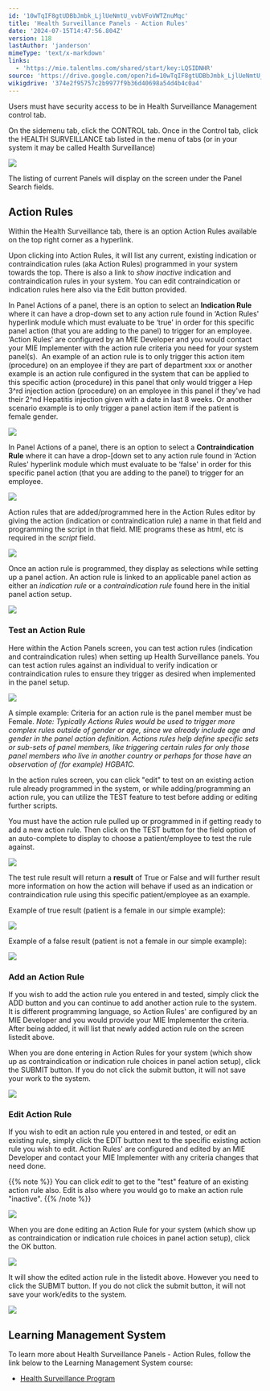 ```yaml
---
id: '10wTqIF8gtUDBbJmbk_LjlUeNmtU_vvbVFoVWTZnuMqc'
title: 'Health Surveillance Panels - Action Rules'
date: '2024-07-15T14:47:56.804Z'
version: 118
lastAuthor: 'janderson'
mimeType: 'text/x-markdown'
links:
  - 'https://mie.talentlms.com/shared/start/key:LQSIDNHR'
source: 'https://drive.google.com/open?id=10wTqIF8gtUDBbJmbk_LjlUeNmtU_vvbVFoVWTZnuMqc'
wikigdrive: '374e2f95757c2b9977f9b36d40698a54d4b4c0a4'
---
```

Users must have security access to be in Health Surveillance Management control tab.

On the sidemenu tab, click the CONTROL tab. Once in the Control tab, click the HEALTH SURVEILLANCE tab listed in the menu of tabs (or in your system it may be called Health Surveillance)

![](../health-surveillance-panels-action-rules.assets/8559017c3985006ba5394aa58ece891b.png)

The listing of current Panels will display on the screen under the Panel Search fields.

## Action Rules

Within the Health Surveillance tab, there is an option Action Rules available on the top right corner as a hyperlink.

Upon clicking into Action Rules, it will list any current, existing indication or contraindication rules (aka Action Rules) programmed in your system towards the top. There is also a link to *show inactive* indication and contraindication rules in your system. You can edit contraindication or indication rules here also via the Edit button provided.

In Panel Actions of a panel, there is an option to select an **Indication Rule** where it can have a drop-down set to any action rule found in ‘Action Rules' hyperlink module which must evaluate to be ‘true' in order for this specific panel action (that you are adding to the panel) to trigger for an employee. ‘Action Rules' are configured by an MIE Developer and you would contact your MIE Implementer with the action rule criteria you need for your system panel(s).  An example of an action rule is to only trigger this action item (procedure) on an employee if they are part of department xxx or another example is an action rule configured in the system that can be applied to this specific action (procedure) in this panel that only would trigger a Hep 3^rd injection action (procedure) on an employee in this panel if they've had their 2^nd Hepatitis injection given with a date in last 8 weeks. Or another scenario example is to only trigger a panel action item if the patient is female gender.

![](../health-surveillance-panels-action-rules.assets/cad621c00165433a3fffca5a29f341b4.png)

In Panel Actions of a panel, there is an option to select a **Contraindication Rule** where it can have a drop-[down set to any action rule found in ‘Action Rules' hyperlink module which must evaluate to be ‘false' in order for this specific panel action (that you are adding to the panel) to trigger for an employee.

![](../health-surveillance-panels-action-rules.assets/7e241ff17ad8c3d4fbdb65cb9902889c.png)

Action rules that are added/programmed here in the Action Rules editor by giving the action (indication or contraindication rule) a name in that field and programming the script in that field. MIE programs these as html, etc is required in the *script* field.

![](../health-surveillance-panels-action-rules.assets/d51b80dd2181f2efb2eea8ecb7b00dcf.png)

Once an action rule is programmed, they display as selections while setting up a panel action. An action rule is linked to an applicable panel action as either an *indication rule* or a *contraindication rule* found here in the initial panel action setup.

![](../health-surveillance-panels-action-rules.assets/e67e010c02012af6a657d2f64d609d30.png)

### Test an Action Rule

Here within the Action Panels screen, you can test action rules (indication and contraindication rules) when setting up Health Surveillance panels. You can test action rules against an individual to verify indication or contraindication rules to ensure they trigger as desired when implemented in the panel setup.

![](../health-surveillance-panels-action-rules.assets/fe5140f16bbc3ee95d9768ce0fc4c6eb.png)

A simple example: Criteria for an action rule is the panel member must be Female. *Note: Typically Actions Rules would be used to trigger more complex rules outside of gender or age, since we already include age and gender in the panel action definition. Actions rules help define specific sets or sub-sets of panel members, like triggering certain rules for only those panel members who live in another country or perhaps for those have an observation of (for example) HGBA1C.*

In the action rules screen, you can click "edit" to test on an existing action rule already programmed in the system, or while adding/programming an action rule, you can utilize the TEST feature to test before adding or editing further scripts.

You must have the action rule pulled up or programmed in if getting ready to add a new action rule. Then click on the TEST button for the field option of an auto-complete to display to choose a patient/employee to test the rule against.

![](../health-surveillance-panels-action-rules.assets/8821f7f6dfa95d569dc47598055094ed.png)

The test rule result will return a **result** of True or False and will further result more information on how the action will behave if used as an indication or contraindication rule using this specific patient/employee as an example.

Example of true result (patient is a female in our simple example):

![](../health-surveillance-panels-action-rules.assets/0ab0100cd8e7c92b20d680e551ec33ed.png)

Example of a false result (patient is not a female in our simple example):

![](../health-surveillance-panels-action-rules.assets/45d526446bb11c808fe3154840e6fdb6.png)

### Add an Action Rule

If you wish to add the action rule you entered in and tested, simply click the ADD button and you can continue to add another action rule to the system. It is different programming language, so Action Rules' are configured by an MIE Developer and you would provide your MIE Implementer the criteria. After being added, it will list that newly added action rule on the screen listedit above.

When you are done entering in Action Rules for your system (which show up as contraindication or indication rule choices in panel action setup), click the SUBMIT button. If you do not click the submit button, it will not save your work to the system.

![](../health-surveillance-panels-action-rules.assets/8b267db8fee694b7c627d36b9f557690.png)

### Edit Action Rule

If you wish to edit an action rule you entered in and tested, or edit an existing rule, simply click the EDIT button next to the specific existing action rule you wish to edit. Action Rules' are configured and edited by an MIE Developer and contact your MIE Implementer with any criteria changes that need done.

{{% note %}}
You can click *edit* to get to the "test" feature of an existing action rule also. Edit is also where you would go to make an action rule "inactive".
{{% /note %}}

![](../health-surveillance-panels-action-rules.assets/cde22624435ac8b5c0ea2c3b1df7d503.png)

When you are done editing an Action Rule for your system (which show up as contraindication or indication rule choices in panel action setup), click the OK button.

![](../health-surveillance-panels-action-rules.assets/3c67d858d3e75c380788c4529354910c.png)

It will show the edited action rule in the listedit above. However you need to click the SUBMIT button. If you do not click the submit button, it will not save your work/edits to the system.

![](../health-surveillance-panels-action-rules.assets/b4fcf687c13ef41e6212c54895d8dbdd.png)

## Learning Management System

To learn more about Health Surveillance Panels - Action Rules, follow the link below to the Learning Management System course:

* [Health Surveillance Program](https://mie.talentlms.com/shared/start/key:LQSIDNHR)

